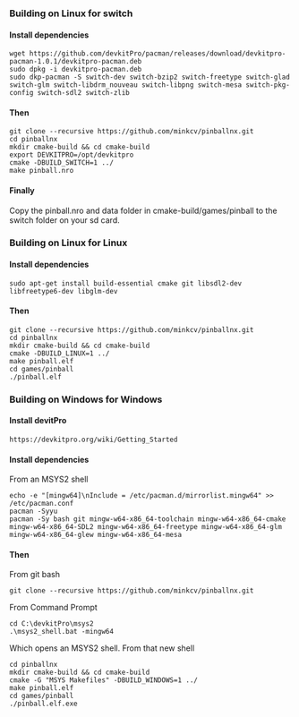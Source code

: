 ### Building on Linux for switch
#### Install dependencies

    wget https://github.com/devkitPro/pacman/releases/download/devkitpro-pacman-1.0.1/devkitpro-pacman.deb  
    sudo dpkg -i devkitpro-pacman.deb
    sudo dkp-pacman -S switch-dev switch-bzip2 switch-freetype switch-glad switch-glm switch-libdrm_nouveau switch-libpng switch-mesa switch-pkg-config switch-sdl2 switch-zlib 

#### Then

    git clone --recursive https://github.com/minkcv/pinballnx.git
    cd pinballnx
    mkdir cmake-build && cd cmake-build
    export DEVKITPRO=/opt/devkitpro  
    cmake -DBUILD_SWITCH=1 ../  
    make pinball.nro

#### Finally
Copy the pinball.nro and data folder in cmake-build/games/pinball to the switch folder on your sd card.

### Building on Linux for Linux
#### Install dependencies

    sudo apt-get install build-essential cmake git libsdl2-dev libfreetype6-dev libglm-dev  

#### Then

    git clone --recursive https://github.com/minkcv/pinballnx.git
    cd pinballnx
    mkdir cmake-build && cd cmake-build
    cmake -DBUILD_LINUX=1 ../
    make pinball.elf
    cd games/pinball
    ./pinball.elf

### Building on Windows for Windows
#### Install devitPro

    https://devkitpro.org/wiki/Getting_Started

#### Install dependencies
From an MSYS2 shell

    echo -e "[mingw64]\nInclude = /etc/pacman.d/mirrorlist.mingw64" >> /etc/pacman.conf
    pacman -Syyu
    pacman -Sy bash git mingw-w64-x86_64-toolchain mingw-w64-x86_64-cmake mingw-w64-x86_64-SDL2 mingw-w64-x86_64-freetype mingw-w64-x86_64-glm mingw-w64-x86_64-glew mingw-w64-x86_64-mesa

#### Then
From git bash

    git clone --recursive https://github.com/minkcv/pinballnx.git

From Command Prompt

    cd C:\devkitPro\msys2
    .\msys2_shell.bat -mingw64

Which opens an MSYS2 shell. From that new shell

    cd pinballnx
    mkdir cmake-build && cd cmake-build
    cmake -G "MSYS Makefiles" -DBUILD_WINDOWS=1 ../
    make pinball.elf
    cd games/pinball
    ./pinball.elf.exe
